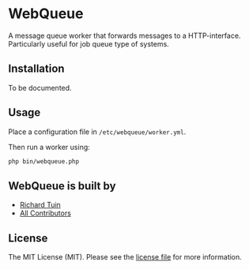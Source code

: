 # WebQueue
A message queue worker that forwards messages to a HTTP-interface.
Particularly useful for job queue type of systems.

## Installation

To be documented.

## Usage

Place a configuration file in `/etc/webqueue/worker.yml`.

Then run a worker using:
```bash
php bin/webqueue.php
```

## WebQueue is built by

- [Richard Tuin](https://github.com/rtuin)
- [All Contributors](../../contributors)

## License

The MIT License (MIT). Please see the [license file](LICENSE) for more information.
